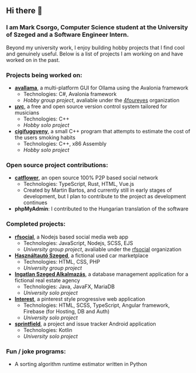 ## Hi there 👋
### I am Mark Csorgo, Computer Science student at the University of Szeged and a Software Engineer Intern.

Beyond my university work, I enjoy building hobby projects that I find cool and genuinely useful. Below is a list of projects I am working on and have worked on in the past.

### Projects being worked on:
- **[avallama](https://github.com/4foureyes/avallama)**, a multi-platform GUI for Ollama using the Avalonia framework
  - Technologies: C#, Avalonia framework
  - *Hobby group project*, avaliable under the [4foureyes](https://github.com/4foureyes) organization
- **[μvc](https://github.com/eyeonspringfield/muvc)**, a free and open source version control system tailored for musicians
  - Technologies: C++
  - *Hobby solo project*
- **[cigifuggveny](https://github.com/eyeonspringfield/cigifuggveny)**, a small C++ program that attempts to estimate the cost of the users smoking habits
  - Technologies: C++, x86 Assembly
  - *Hobby solo project*
 
### Open source project contributions:
- **[catflower](https://github.com/bmartin042503/catflower)**, an open source 100% P2P based social network
  - Technologies: TypeScript, Rust, HTML, Vue.js
  - Created by Martin Bartos, and currently still in early stages of development, but I plan to contribute to the project as development continues
 - **phpMyAdmin**: I contributed to the Hungarian translation of the software

### Completed projects:
- **[rfsocial](https://github.com/rfsocial/rfsocial)**, a Nodejs based social media web app
  - Technologies: JavaScript, Nodejs, SCSS, EJS
  - *University group project*, avaliable under the [rfsocial](https://github.com/rfsocial) organization
- **[Használtautó Szeged](https://github.com/eyeonspringfield/webtervprojekt2024)**, a fictional used car marketplace
  - Technologies: HTML, CSS, PHP
  - *University group project*
- **[Ingatlan Szeged Alkalmazás](https://github.com/eyeonspringfield/databasesproject)**, a database management application for a fictional real estate agency
  - Technologies: Java, JavaFX, MariaDB
  - *University solo project*
- **[Interest](https://github.com/eyeonspringfield/Interest_PWA)**, a pinterest style progressive web application
  - Technologies: HTML, SCSS, TypeScript, Angular framework, Firebase (for Hosting, DB and Auth)
  - *University solo project*
- **[sprintfield](https://github.com/eyeonspringfield/sprintfield)**, a project and issue tracker Android application
  - Technologies: Kotlin
  - *University solo project* 

### Fun / joke programs:
- A sorting algorithm runtime estimator written in Python

